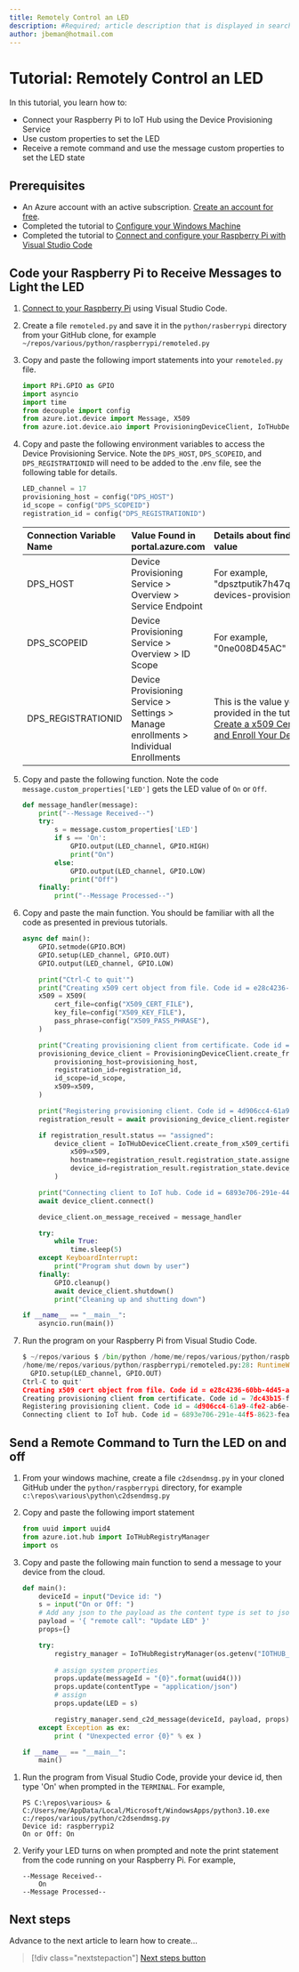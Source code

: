 ```yaml
---
title: Remotely Control an LED 
description: #Required; article description that is displayed in search results. 
author: jbeman@hotmail.com
---
```


# Tutorial: Remotely Control an LED

In this tutorial, you learn how to:

- Connect your Raspberry Pi to IoT Hub using the Device Provisioning Service
- Use custom properties to set the LED
- Receive a remote command and use the message custom properties to set the LED state

## Prerequisites

- An Azure account with an active subscription. [Create an account for free](https://azure.microsoft.com/free/?WT.mc_id=A261C142F).
- Completed the tutorial to [Configure your Windows Machine](tutorial-configure.md)
- Completed the tutorial to [Connect and configure your Raspberry Pi with Visual Studio Code](tutorial-rasp-connect.md)

## Code your Raspberry Pi to Receive Messages to Light the LED

1. [Connect to your Raspberry Pi](https://code.visualstudio.com/docs/remote/ssh#_connect-to-a-remote-host) using Visual Studio Code.
1. Create a file `remoteled.py` and save it in the `python/rasberrypi` directory from your GitHub clone, for example `~/repos/various/python/raspberrypi/remoteled.py`
1. Copy and paste the following import statements into your `remoteled.py` file.

    ```python
    import RPi.GPIO as GPIO
    import asyncio
    import time
    from decouple import config
    from azure.iot.device import Message, X509
    from azure.iot.device.aio import ProvisioningDeviceClient, IoTHubDeviceClient
    ```

1. Copy and paste the following environment variables to access the Device Provisioning Service. Note the `DPS_HOST`, `DPS_SCOPEID`, and `DPS_REGISTRATIONID` will need to be added to the .env file, see the following table for details.

    ```python
    LED_channel = 17
    provisioning_host = config("DPS_HOST")
    id_scope = config("DPS_SCOPEID")
    registration_id = config("DPS_REGISTRATIONID")
    ```

    | **Connection Variable Name**  | **Value Found in portal.azure.com**  | **Details about finding the value**  |
    |:---------|:---------|:---------|
    | DPS_HOST | Device Provisioning Service > Overview > Service Endpoint | For example, "dpsztputik7h47qi.azure-devices-provisioning.net" |
    | DPS_SCOPEID | Device Provisioning Service > Overview > ID Scope | For example, "0ne008D45AC" |
    | DPS_REGISTRATIONID | Device Provisioning Service > Settings > Manage enrollments > Individual Enrollments | This is the value you provided in the tutorial [Create a x509 Certificate and Enroll Your Device](tutorial-dpsx509deviceenrollment.md) |

1. Copy and paste the following function. Note the code `message.custom_properties['LED']` gets the LED value of `On` or `Off`.

    ```python
    def message_handler(message):
        print("--Message Received--")
        try:
            s = message.custom_properties['LED']
            if s == 'On':
                GPIO.output(LED_channel, GPIO.HIGH)
                print("On")
            else:
                GPIO.output(LED_channel, GPIO.LOW)
                print("Off")
        finally:
            print("--Message Processed--")
    ```

1. Copy and paste the main function. You should be familiar with all the code as presented in previous tutorials.

    ```python
    async def main():
        GPIO.setmode(GPIO.BCM)
        GPIO.setup(LED_channel, GPIO.OUT)
        GPIO.output(LED_channel, GPIO.LOW)
    
        print("Ctrl-C to quit'")
        print("Creating x509 cert object from file. Code id = e28c4236-60bb-4d45-adad-2a1b5cd0302e")
        x509 = X509(
            cert_file=config("X509_CERT_FILE"),
            key_file=config("X509_KEY_FILE"),
            pass_phrase=config("X509_PASS_PHRASE"),
        )
    
        print("Creating provisioning client from certificate. Code id = 7dc43b15-f17b-4f17-9446-8d26b1e188d2")
        provisioning_device_client = ProvisioningDeviceClient.create_from_x509_certificate(
            provisioning_host=provisioning_host,
            registration_id=registration_id,
            id_scope=id_scope,
            x509=x509,
        )
    
        print("Registering provisioning client. Code id = 4d906cc4-61a9-4fe2-ab6e-4e397f63a702")
        registration_result = await provisioning_device_client.register()
    
        if registration_result.status == "assigned":
            device_client = IoTHubDeviceClient.create_from_x509_certificate(
                x509=x509,
                hostname=registration_result.registration_state.assigned_hub,
                device_id=registration_result.registration_state.device_id,
            )
    
        print("Connecting client to IoT hub. Code id = 6893e706-291e-44f5-8623-fea84046866a")
        await device_client.connect()
    
        device_client.on_message_received = message_handler
    
        try:
            while True:
                time.sleep(5)
        except KeyboardInterrupt:
            print("Program shut down by user")
        finally:
            GPIO.cleanup()
            await device_client.shutdown()
            print("Cleaning up and shutting down")
    
    if __name__ == "__main__":
        asyncio.run(main())
    ```

1. Run the program on your Raspberry Pi from Visual Studio Code.

    ```python
    $ ~/repos/various $ /bin/python /home/me/repos/various/python/raspberrypi/remoteled.py
    /home/me/repos/various/python/raspberrypi/remoteled.py:28: RuntimeWarning: This channel is already in use, continuing anyway.  Use GPIO.setwarnings(False) to disable warnings.
      GPIO.setup(LED_channel, GPIO.OUT)
    Ctrl-C to quit'
    Creating x509 cert object from file. Code id = e28c4236-60bb-4d45-adad-2a1b5cd0302e
    Creating provisioning client from certificate. Code id = 7dc43b15-f17b-4f17-9446-8d26b1e188d2
    Registering provisioning client. Code id = 4d906cc4-61a9-4fe2-ab6e-4e397f63a702
    Connecting client to IoT hub. Code id = 6893e706-291e-44f5-8623-fea84046866a
    ```

## Send a Remote Command to Turn the LED on and off
<!-- Introduction paragraph -->

1. From your windows machine, create a file `c2dsendmsg.py` in your cloned GitHub under the `python/raspberrypi` directory, for example `c:\repos\various\python\c2dsendmsg.py`
1. Copy and paste the following import statement

    ```python
    from uuid import uuid4
    from azure.iot.hub import IoTHubRegistryManager
    import os
    ```

1. Copy and paste the following main function to send a message to your device from the cloud.

    ```python
    def main():
        deviceId = input("Device id: ")
        s = input("On or Off: ")
        # Add any json to the payload as the content type is set to json
        payload = '{ "remote call": "Update LED" }'
        props={}
    
        try:
            registry_manager = IoTHubRegistryManager(os.getenv("IOTHUB_CONNECTION_STRING"))
            
            # assign system properties
            props.update(messageId = "{0}".format(uuid4()))
            props.update(contentType = "application/json")
            # assign 
            props.update(LED = s)
    
            registry_manager.send_c2d_message(deviceId, payload, props)
        except Exception as ex:
            print ( "Unexpected error {0}" % ex )
    
    if __name__ == "__main__":
        main()
    ```

<!-- Introduction paragraph -->
1. Run the program from Visual Studio Code, provide your device id, then type 'On' when prompted in the `TERMINAL`. For example,

    ```azurecli
    PS C:\repos\various> & C:/Users/me/AppData/Local/Microsoft/WindowsApps/python3.10.exe c:/repos/various/python/c2dsendmsg.py
    Device id: raspberrypi2
    On or Off: On
    ```

1. Verify your LED turns on when prompted and note the print statement from the code running on your Raspberry Pi.  For example,

    ```azurecli
    --Message Received--
        On
    --Message Processed--
    ```

## Next steps

Advance to the next article to learn how to create...
> [!div class="nextstepaction"]
> [Next steps button](contribute-how-to-mvc-tutorial.md)

<!--images-->

[lnk_raspled]: media/tutorial-rasp-led/rasp-led.png
